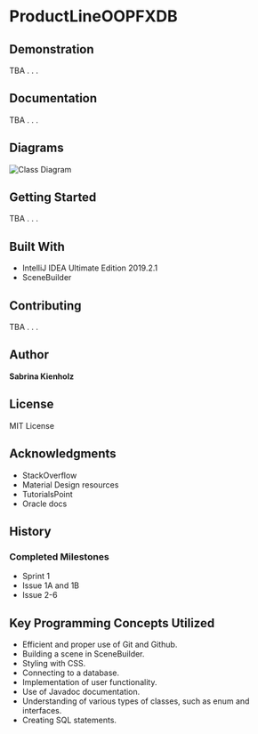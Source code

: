 # ProductLineOOPFXDB


## Demonstration
TBA . . .

## Documentation
TBA . . .

## Diagrams
![Class Diagram](https://i.imgur.com/fSGqiKB.png)

## Getting Started
TBA . . .

## Built With
- IntelliJ IDEA Ultimate Edition 2019.2.1
- SceneBuilder

## Contributing
TBA . . .

## Author
**Sabrina Kienholz**

## License
MIT License

## Acknowledgments
- StackOverflow
- Material Design resources
- TutorialsPoint
- Oracle docs

## History
### Completed Milestones
- Sprint 1
- Issue 1A and 1B
- Issue 2-6

## Key Programming Concepts Utilized
- Efficient and proper use of Git and Github.
- Building a scene in SceneBuilder.
- Styling with CSS.
- Connecting to a database.
- Implementation of user functionality.
- Use of Javadoc documentation.
- Understanding of various types of classes, such as enum and interfaces.
- Creating SQL statements.
